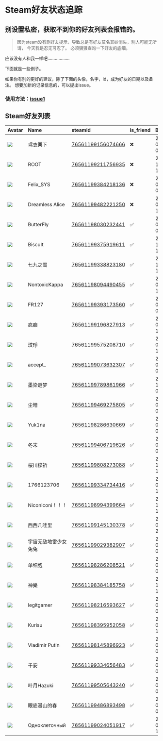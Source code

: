 # Steam好友状态追踪
## 别设置私密，获取不到你的好友列表会报错的。

> 因为steam没有删好友提示，导致总是有好友莫名其妙消失，别人可能无所谓，
> 今天我是忍无可忍了。 必须狠狠查询一下好友的底细。

应该没有人和我一样吧………………

下面就是一些例子。

如果你有别的更好的建议，除了下面的头像，名字，id，成为好友的日期以及备注。 想要加新的记录信息的，可以提出issue。

### 使用方法：[issue1](https://github.com/systemannounce/SteamFriends/issues/1)

## Steam好友列表

| Avatar                                                                            | Name            | steamid                                                                     | is_friend   | BFD                 | Remark   | removed_time        |
|:----------------------------------------------------------------------------------|:----------------|:----------------------------------------------------------------------------|:------------|:--------------------|:---------|:--------------------|
| ![](https://avatars.steamstatic.com/6aa1999f80750524edb548a182f14503e87b4965.jpg) | 鸢衣栗下            | [76561199156074666](https://steamcommunity.com/profiles/76561199156074666/) | ❌           | 2023-09-06 02:42:17 |          | 2025-09-01 11:41:46 |
| ![](https://avatars.steamstatic.com/ef15d4fa577672454e11c4dc5fbfa9fc71722ede.jpg) | ROOT            | [76561199211756935](https://steamcommunity.com/profiles/76561199211756935/) | ❌           | 2021-10-02 11:23:03 |          | 2025-08-30 23:42:20 |
| ![](https://avatars.steamstatic.com/d41abd4be0b3769e1919802da758591a11639b13.jpg) | Felix_SYS       | [76561199384218136](https://steamcommunity.com/profiles/76561199384218136/) | ❌           | 2022-08-14 01:06:38 |          | 2025-08-30 23:42:20 |
| ![](https://avatars.steamstatic.com/ea50cd34208e8b6470a0ba96171c98b8d4fb7176.jpg) | Dreamless Alice | [76561199482221250](https://steamcommunity.com/profiles/76561199482221250/) | ❌           | 2023-08-14 11:11:11 |          | 2025-08-30 00:43:00 |
| ![](https://avatars.steamstatic.com/472253aeb07eff7766a71fdc7b1792eda9b2cb0d.jpg) | ButterFly       | [76561198030232441](https://steamcommunity.com/profiles/76561198030232441/) | ✅           | 2016-01-31 04:19:13 |          |                     |
| ![](https://avatars.steamstatic.com/1ec70f1c822405222be4d3d678dfc729cc7fcca6.jpg) | BiscuIt         | [76561199375919611](https://steamcommunity.com/profiles/76561199375919611/) | ✅           | 2023-12-01 15:53:17 |          |                     |
| ![](https://avatars.steamstatic.com/ce5ad0d615256fad3cc4ab8860bfff04765525d6.jpg) | 七九之雪            | [76561199338823180](https://steamcommunity.com/profiles/76561199338823180/) | ✅           | 2024-11-30 12:05:41 |          |                     |
| ![](https://avatars.steamstatic.com/7743b6f57c2f6b2b89790b24206a1025f8f68f5d.jpg) | NontoxicKappa   | [76561198094490455](https://steamcommunity.com/profiles/76561198094490455/) | ✅           | 2025-06-06 15:14:43 |          |                     |
| ![](https://avatars.steamstatic.com/40f14705ee2f36e993cd16f97bd1406ee08e3132.jpg) | FR127           | [76561199393173560](https://steamcommunity.com/profiles/76561199393173560/) | ✅           | 2025-07-10 06:01:59 |          |                     |
| ![](https://avatars.steamstatic.com/fef49e7fa7e1997310d705b2a6158ff8dc1cdfeb.jpg) | 疯癫              | [76561199196827913](https://steamcommunity.com/profiles/76561199196827913/) | ✅           | 2024-05-26 13:13:46 |          |                     |
| ![](https://avatars.steamstatic.com/13149c88f0dfe9a1e2cd3e90f4110a5dc0511c39.jpg) | 玟琤              | [76561199575208710](https://steamcommunity.com/profiles/76561199575208710/) | ✅           | 2024-05-29 12:39:14 |          |                     |
| ![](https://avatars.steamstatic.com/a7a3ac2a531ac0feca738d182fafbb81c7ef1d71.jpg) | accept_         | [76561199073632307](https://steamcommunity.com/profiles/76561199073632307/) | ✅           | 2024-05-25 03:24:51 |          |                     |
| ![](https://avatars.steamstatic.com/24618a6f7770d3487d3943ddee48d8cd914a26cc.jpg) | 墨染谜梦            | [76561199789861966](https://steamcommunity.com/profiles/76561199789861966/) | ✅           | 2024-12-21 02:56:47 |          |                     |
| ![](https://avatars.steamstatic.com/89f21bf8b6b16be138683119d965b1b978d0d809.jpg) | 尘暗              | [76561199469275805](https://steamcommunity.com/profiles/76561199469275805/) | ✅           | 2025-03-04 09:58:25 |          |                     |
| ![](https://avatars.steamstatic.com/5a389e74cb072cdd2a1b8ad2d980cf710b6dda3d.jpg) | Yuk1na          | [76561198286630669](https://steamcommunity.com/profiles/76561198286630669/) | ✅           | 2025-03-23 08:15:50 |          |                     |
| ![](https://avatars.steamstatic.com/ba88cb9bbd63f22256f2978c34ad792b3044472a.jpg) | 冬末              | [76561199406719626](https://steamcommunity.com/profiles/76561199406719626/) | ✅           | 2023-03-17 06:34:07 |          |                     |
| ![](https://avatars.steamstatic.com/b8cf95f6cd2aab5ec08ae4ebb10fc634f44aa9ef.jpg) | 桜川楪祈            | [76561199808273088](https://steamcommunity.com/profiles/76561199808273088/) | ✅           | 2024-12-12 15:46:21 |          |                     |
| ![](https://avatars.steamstatic.com/cc704bb0b7218a98a766273ef0bdd2d07f1473b3.jpg) | 1766123706      | [76561199334734416](https://steamcommunity.com/profiles/76561199334734416/) | ✅           | 2023-04-30 14:28:59 |          |                     |
| ![](https://avatars.steamstatic.com/e3440097cd5080f1a29fd55f60fa9a2d03b01b6c.jpg) | Niconiconi！！！   | [76561198994399664](https://steamcommunity.com/profiles/76561198994399664/) | ✅           | 2023-12-01 15:52:19 |          |                     |
| ![](https://avatars.steamstatic.com/9733f87582cd340eb4a60141866fd49d90434ea0.jpg) | 西西几哇里           | [76561199145130378](https://steamcommunity.com/profiles/76561199145130378/) | ✅           | 2024-05-03 21:06:00 |          |                     |
| ![](https://avatars.steamstatic.com/8df3fbb9717a9433d4c709138700c25228676cb9.jpg) | 宇宙无敌地雷少女兔兔      | [76561199029382907](https://steamcommunity.com/profiles/76561199029382907/) | ✅           | 2025-04-16 06:17:46 |          |                     |
| ![](https://avatars.steamstatic.com/6503476e861629cf0889b1233aa27a4afd2fb481.jpg) | 单细胞             | [76561198286208521](https://steamcommunity.com/profiles/76561198286208521/) | ✅           | 2024-05-19 06:53:41 |          |                     |
| ![](https://avatars.steamstatic.com/de7aed4299406a52b01b0fc087ec5eb1d380b7e7.jpg) | 神樂              | [76561198384185758](https://steamcommunity.com/profiles/76561198384185758/) | ✅           | 2022-11-22 15:05:03 |          |                     |
| ![](https://avatars.steamstatic.com/26543a7836ffa99c89a4df7d89bb5e6a25fd2300.jpg) | legitgamer      | [76561198216593627](https://steamcommunity.com/profiles/76561198216593627/) | ✅           | 2016-02-09 02:00:35 |          |                     |
| ![](https://avatars.steamstatic.com/617c0d0c34f35f594c000368560dd7bcd415783b.jpg) | Kurisu          | [76561198395952058](https://steamcommunity.com/profiles/76561198395952058/) | ✅           | 2025-04-14 13:29:38 |          |                     |
| ![](https://avatars.steamstatic.com/12f8ce40c3fc74ea13ed70add7632a54ccc10471.jpg) | Vladimir Putin  | [76561198145896923](https://steamcommunity.com/profiles/76561198145896923/) | ✅           | 2016-02-14 04:14:46 |          |                     |
| ![](https://avatars.steamstatic.com/61c11857a4482a04f1a58e334fd89e35487d7725.jpg) | 千安              | [76561199334656483](https://steamcommunity.com/profiles/76561199334656483/) | ✅           | 2023-09-17 07:43:01 |          |                     |
| ![](https://avatars.steamstatic.com/7addb0c8502d4556e35c6a2c10dd5dc271d2f5d6.jpg) | 叶月Hazuki        | [76561199505643240](https://steamcommunity.com/profiles/76561199505643240/) | ✅           | 2025-05-17 06:55:38 |          |                     |
| ![](https://avatars.steamstatic.com/da6395d1fbb47b33c539092d8cb4c879433d1828.jpg) | 眼底漫山的春          | [76561199486893498](https://steamcommunity.com/profiles/76561199486893498/) | ✅           | 2023-03-17 06:32:43 |          |                     |
| ![](https://avatars.steamstatic.com/8af398cb9258d447f519bebe8cdd9690866d6bdf.jpg) | Одноклеточный   | [76561199024051917](https://steamcommunity.com/profiles/76561199024051917/) | ✅           | 2024-05-23 12:13:30 |          |                     |